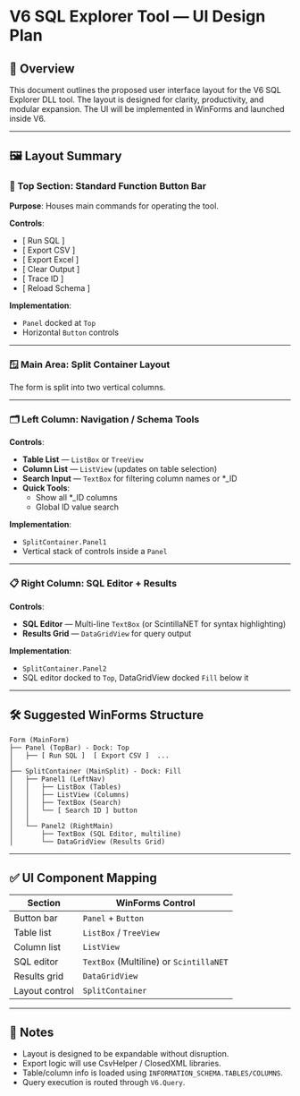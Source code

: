 # V6 SQL Explorer Tool — UI Design Plan

## 🧭 Overview

This document outlines the proposed user interface layout for the V6 SQL Explorer DLL tool. The layout is designed for clarity, productivity, and modular expansion. The UI will be implemented in WinForms and launched inside V6.

---

## 🖼️ Layout Summary

### 🔷 Top Section: Standard Function Button Bar

**Purpose**: Houses main commands for operating the tool.

**Controls**:
- [ Run SQL ]
- [ Export CSV ]
- [ Export Excel ]
- [ Clear Output ]
- [ Trace ID ]
- [ Reload Schema ]

**Implementation**:
- `Panel` docked at `Top`
- Horizontal `Button` controls

---

### 🪟 Main Area: Split Container Layout

The form is split into two vertical columns.

---

### 🗂 Left Column: Navigation / Schema Tools

**Controls**:
- **Table List** — `ListBox` or `TreeView`
- **Column List** — `ListView` (updates on table selection)
- **Search Input** — `TextBox` for filtering column names or *_ID
- **Quick Tools**:
  - Show all *_ID columns
  - Global ID value search

**Implementation**:
- `SplitContainer.Panel1`
- Vertical stack of controls inside a `Panel`

---

### 📋 Right Column: SQL Editor + Results

**Controls**:
- **SQL Editor** — Multi-line `TextBox` (or ScintillaNET for syntax highlighting)
- **Results Grid** — `DataGridView` for query output

**Implementation**:
- `SplitContainer.Panel2`
- SQL editor docked to `Top`, DataGridView docked `Fill` below it

---

## 🛠 Suggested WinForms Structure

```
Form (MainForm)
├── Panel (TopBar) - Dock: Top
│   ├── [ Run SQL ]  [ Export CSV ]  ...
│
├── SplitContainer (MainSplit) - Dock: Fill
│   ├── Panel1 (LeftNav)
│   │   ├── ListBox (Tables)
│   │   ├── ListView (Columns)
│   │   ├── TextBox (Search)
│   │   └── [ Search ID ] button
│   │
│   └── Panel2 (RightMain)
│       ├── TextBox (SQL Editor, multiline)
│       └── DataGridView (Results Grid)
```

---

## ✅ UI Component Mapping

| Section          | WinForms Control       |
|------------------|------------------------|
| Button bar       | `Panel` + `Button`     |
| Table list       | `ListBox` / `TreeView` |
| Column list      | `ListView`             |
| SQL editor       | `TextBox` (Multiline) or `ScintillaNET` |
| Results grid     | `DataGridView`         |
| Layout control   | `SplitContainer`       |

---

## 📌 Notes

- Layout is designed to be expandable without disruption.
- Export logic will use CsvHelper / ClosedXML libraries.
- Table/column info is loaded using `INFORMATION_SCHEMA.TABLES/COLUMNS`.
- Query execution is routed through `V6.Query`.

